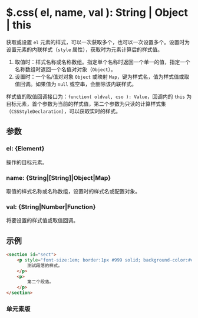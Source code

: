 # $.css( el, name, val ): String | Object | this

获取或设置 `el` 元素的样式，可以一次获取多个，也可以一次设置多个。设置时为设置元素的内联样式（`style` 属性），获取时为元素计算后的样式值。

1. 取值时：样式名称或名称数组。指定单个名称时返回一个单一的值，指定一个名称数组时返回一个名值对对象（`Object`）。
2. 设置时：一个名/值对对象 `Object` 或映射 `Map`，键为样式名，值为样式值或取值回调。如果值为 `null` 或空串，会删除该内联样式。

样式值的取值回调接口为：`function( oldval, cso ): Value`，回调内的 `this` 为目标元素，首个参数为当前的样式值，第二个参数为只读的计算样式集（`CSSStyleDeclaration`），可以获取实时的样式。


## 参数

### el: {Element}

操作的目标元素。


### name: {String|[String]|Object|Map}

取值的样式名称或名称数组，设置时的样式名或配置对象。


### val: {String|Number|Function}

将要设置的样式值或取值回调。


## 示例

```html
<section id="sect">
    <p style="font-size:1em; border:1px #999 solid; background-color:#ccc;">
        测试段落的样式。
    </p>
    <p>
        第二个段落。
    </p>
</section>
```


### 单元素版

```js

```